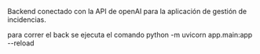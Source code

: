 Backend conectado con la API de openAI para la aplicación de gestión de incidencias.

para correr el back se ejecuta el comando python -m uvicorn app.main:app --reload